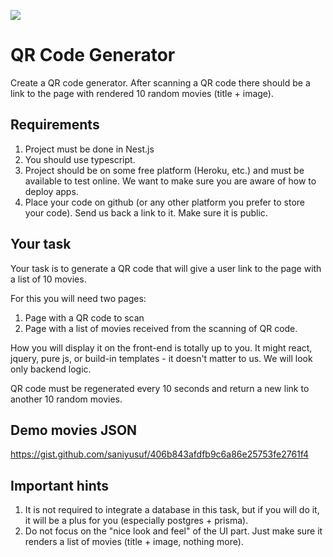 ![](https://i.imgur.com/MHzLuKq.png)

# QR Code Generator

Create a QR code generator. After scanning a QR code there should be a link to the page with rendered 10 random movies (title + image).


## Requirements

1. Project must be done in Nest.js
2. You should use typescript.
3. Project should be on some free platform (Heroku, etc.) and must be available to test online. We want to make sure you are aware of how to deploy apps.
4. Place your code on github (or any other platform you prefer to store your code). Send us back a link to it. Make sure it is public.

## Your task
Your task is to generate a QR code that will give a user link to the page with a list of 10 movies.

For this you will need two pages:
1. Page with a QR code to scan
2. Page with a list of movies received from the scanning of QR code.

How you will display it on the front-end is totally up to you. It might react, jquery, pure js, or build-in templates - it doesn't matter to us. We will look only backend logic.

QR code must be regenerated every 10 seconds and return a new link to another 10 random movies.




## Demo movies JSON
 https://gist.github.com/saniyusuf/406b843afdfb9c6a86e25753fe2761f4




## Important hints
1. It is not required to integrate a database in this task, but if you will do it, it will be a plus for you (especially postgres + prisma).
2. Do not focus on the "nice look and feel" of the UI part. Just make sure it renders a list of movies (title + image, nothing more).